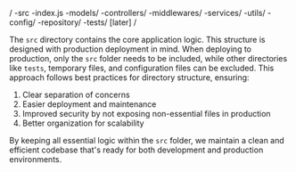 / 
    -src
        -index.js
        -models/
        -controllers/
        -middlewares/
        -services/
        -utils/
        -config/
        -repository/ 
    -tests/ [later]
/

The `src` directory contains the core application logic. This structure is designed with production deployment in mind. When deploying to production, only the `src` folder needs to be included, while other directories like `tests`, temporary files, and configuration files can be excluded. This approach follows best practices for directory structure, ensuring:

1. Clear separation of concerns
2. Easier deployment and maintenance
3. Improved security by not exposing non-essential files in production
4. Better organization for scalability

By keeping all essential logic within the `src` folder, we maintain a clean and efficient codebase that's ready for both development and production environments.
